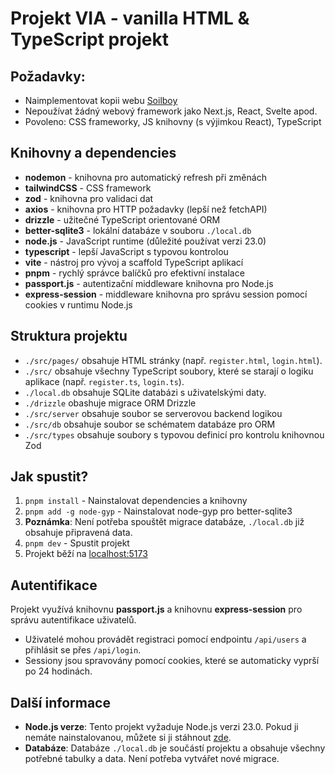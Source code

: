 # Projekt VIA - vanilla HTML & TypeScript projekt

## Požadavky:

-   Naimplementovat kopii webu [Soilboy](https://www.soilboy.sg/)
-   Nepoužívat žádný webový framework jako Next.js, React, Svelte apod.
-   Povoleno: CSS frameworky, JS knihovny (s výjimkou React), TypeScript

## Knihovny a dependencies

-   **nodemon** - knihovna pro automatický refresh při změnách
-   **tailwindCSS** - CSS framework
-   **zod** - knihovna pro validaci dat
-   **axios** - knihovna pro HTTP požadavky (lepší než fetchAPI)
-   **drizzle** - užitečné TypeScript orientované ORM
-   **better-sqlite3** - lokální databáze v souboru `./local.db`
-   **node.js** - JavaScript runtime (důležité používat verzi 23.0)
-   **typescript** - lepší JavaScript s typovou kontrolou
-   **vite** - nástroj pro vývoj a scaffold TypeScript aplikací
-   **pnpm** - rychlý správce balíčků pro efektivní instalace
-   **passport.js** - autentizační middleware knihovna pro Node.js
-   **express-session** - middleware knihovna pro správu session pomocí cookies v runtimu Node.js

## Struktura projektu

-   `./src/pages/` obsahuje HTML stránky (např. `register.html`, `login.html`).
-   `./src/` obsahuje všechny TypeScript soubory, které se starají o logiku aplikace (např. `register.ts`, `login.ts`).
-   `./local.db` obsahuje SQLite databázi s uživatelskými daty.
-   `./drizzle` obashuje migrace ORM Drizzle
-   `./src/server` obsahuje soubor se serverovou backend logikou
-   `./src/db` obsahuje soubor se schématem databáze pro ORM
-   `./src/types` obsahuje soubory s typovou definicí pro kontrolu knihovnou Zod

## Jak spustit?

1. `pnpm install` - Nainstalovat dependencies a knihovny
2. `pnpm add -g node-gyp` - Nainstalovat node-gyp pro better-sqlite3
3. **Poznámka**: Není potřeba spouštět migrace databáze, `./local.db` již obsahuje připravená data.
4. `pnpm dev` - Spustit projekt
5. Projekt běží na [localhost:5173](http://localhost:5173)

## Autentifikace

Projekt využívá knihovnu **passport.js** a knihovnu **express-session** pro správu autentifikace uživatelů.

-   Uživatelé mohou provádět registraci pomocí endpointu `/api/users` a přihlásit se přes `/api/login`.
-   Sessiony jsou spravovány pomocí cookies, které se automaticky vyprší po 24 hodinách.

## Další informace

-   **Node.js verze**: Tento projekt vyžaduje Node.js verzi 23.0. Pokud ji nemáte nainstalovanou, můžete si ji stáhnout [zde](https://nodejs.org/en/download/prebuilt-installer).
-   **Databáze**: Databáze `./local.db` je součástí projektu a obsahuje všechny potřebné tabulky a data. Není potřeba vytvářet nové migrace.
